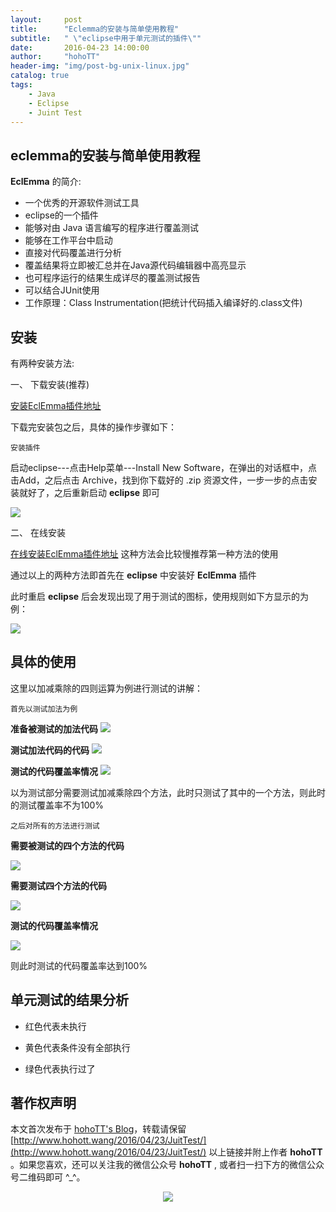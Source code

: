 ```yaml
---
layout:     post
title:      "Eclemma的安装与简单使用教程"
subtitle:   " \"eclipse中用于单元测试的插件\""
date:       2016-04-23 14:00:00
author:     "hohoTT"
header-img: "img/post-bg-unix-linux.jpg"
catalog: true
tags:
    - Java
    - Eclipse
    - Juint Test
---
```


## eclemma的安装与简单使用教程

**EclEmma** 的简介:

* 一个优秀的开源软件测试工具
* eclipse的一个插件
* 能够对由 Java 语言编写的程序进行覆盖测试
* 能够在工作平台中启动
* 直接对代码覆盖进行分析
* 覆盖结果将立即被汇总并在Java源代码编辑器中高亮显示
* 也可程序运行的结果生成详尽的覆盖测试报告
* 可以结合JUnit使用
* 工作原理：Class Instrumentation(把统计代码插入编译好的.class文件)


## 安装

有两种安装方法:

一、 下载安装(推荐)

[安装EclEmma插件地址](http://sourceforge.net/projects/eclemma/)

下载完安装包之后，具体的操作步骤如下：

`安装插件`

启动eclipse---点击Help菜单---Install New Software，在弹出的对话框中，点击Add，之后点击 Archive，找到你下载好的 .zip 资源文件，一步一步的点击安装就好了，之后重新启动 **eclipse** 即可

![](http://www.hohott.wang/img/writing_img/2016-4-23/add_repository.png)


二、 在线安装

[在线安装EclEmma插件地址](http://update.eclemma.org/)
这种方法会比较慢推荐第一种方法的使用


通过以上的两种方法即首先在 **eclipse** 中安装好 **EclEmma** 插件

此时重启 **eclipse** 后会发现出现了用于测试的图标，使用规则如下方显示的为例：

![](http://www.hohott.wang/img/writing_img/2016-4-23/testTool.png)


## 具体的使用

这里以加减乘除的四则运算为例进行测试的讲解：

`首先以测试加法为例`

<b>准备被测试的加法代码</b>
![](http://www.hohott.wang/img/writing_img/2016-4-23/testAdd1.png)

<b>测试加法代码的代码</b>
![](http://www.hohott.wang/img/writing_img/2016-4-23/testAdd2.png)

<b>测试的代码覆盖率情况</b>
![](http://www.hohott.wang/img/writing_img/2016-4-23/testAddResult.png)

以为测试部分需要测试加减乘除四个方法，此时只测试了其中的一个方法，则此时的测试覆盖率不为100%

`之后对所有的方法进行测试`

<b>需要被测试的四个方法的代码</b>

![](http://www.hohott.wang/img/writing_img/2016-4-23/test.png)

<b>需要测试四个方法的代码</b>

![](http://www.hohott.wang/img/writing_img/2016-4-23/test2.png)

<b>测试的代码覆盖率情况</b>

![](http://www.hohott.wang/img/writing_img/2016-4-23/successRult.png)

则此时测试的代码覆盖率达到100%

## 单元测试的结果分析

* 红色代表未执行

* 黄色代表条件没有全部执行

* 绿色代表执行过了

## 著作权声明
本文首次发布于 [hohoTT's Blog](http://www.hohott.wang/)，转载请保留 [http://www.hohott.wang/2016/04/23/JuitTest/](http://www.hohott.wang/2016/04/23/JuitTest/) 以上链接并附上作者 **hohoTT** 。如果您喜欢，还可以关注我的微信公众号 **hohoTT** , 或者扫一扫下方的微信公众号二维码即可 ^_^。
<div align="center"><img src="http://www.hohott.wang/img/WeiXinImg.jpg"/></div>